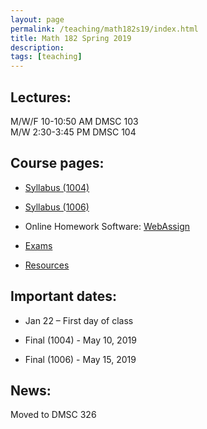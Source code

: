 ```yaml
---
layout: page
permalink: /teaching/math182s19/index.html
title: Math 182 Spring 2019
description: 
tags: [teaching]
---
```


## Lectures: 

M/W/F 10-10:50 AM DMSC 103 <br />
M/W   2:30-3:45 PM DMSC 104

## Course pages:

* <a href="/assets/math182_1004_S19_syll.pdf">Syllabus (1004)</a>

* <a href="/assets/math182_1006_S19_syll.pdf">Syllabus (1006)</a>

* Online Homework Software: [WebAssign](https://www.webassign.net/)

* <a href="/teaching/math182s19/exams/index.html">Exams</a>

* <a href="/teaching/math182s19/resources/index.html">Resources</a>

## Important dates:

* Jan 22 – First day of class

* Final (1004) - May 10, 2019
 
* Final (1006) - May 15, 2019

## News:

Moved to DMSC 326














